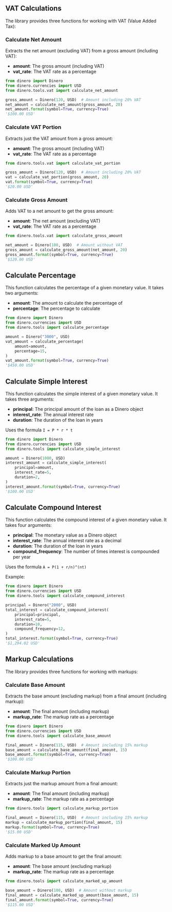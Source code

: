 ## VAT Calculations

The library provides three functions for working with VAT (Value Added Tax):

### Calculate Net Amount

Extracts the net amount (excluding VAT) from a gross amount (including VAT):

- **amount**: The gross amount (including VAT)
- **vat_rate**: The VAT rate as a percentage

```python
from dinero import Dinero
from dinero.currencies import USD
from dinero.tools.vat import calculate_net_amount

gross_amount = Dinero(120, USD)  # Amount including 20% VAT
net_amount = calculate_net_amount(gross_amount, 20)
net_amount.format(symbol=True, currency=True)
'$100.00 USD'
```

### Calculate VAT Portion

Extracts just the VAT amount from a gross amount:

- **amount**: The gross amount (including VAT)
- **vat_rate**: The VAT rate as a percentage

```python
from dinero.tools.vat import calculate_vat_portion

gross_amount = Dinero(120, USD)  # Amount including 20% VAT
vat = calculate_vat_portion(gross_amount, 20)
vat.format(symbol=True, currency=True)
'$20.00 USD'
```

### Calculate Gross Amount

Adds VAT to a net amount to get the gross amount:

- **amount**: The net amount (excluding VAT)
- **vat_rate**: The VAT rate as a percentage

```python
from dinero.tools.vat import calculate_gross_amount

net_amount = Dinero(100, USD)  # Amount without VAT
gross_amount = calculate_gross_amount(net_amount, 20)
gross_amount.format(symbol=True, currency=True)
'$120.00 USD'
```

## Calculate Percentage

This function calculates the percentage of a given monetary value. It takes two arguments:

- **amount**: The amount to calculate the percentage of
- **percentage**: The percentage to calculate

```python
from dinero import Dinero
from dinero.currencies import USD
from dinero.tools import calculate_percentage

amount = Dinero("3000", USD)
vat_amount = calculate_percentage(
    amount=amount,
    percentage=15,
)
vat_amount.format(symbol=True, currency=True)
'$450.00 USD'
```

## Calculate Simple Interest

This function calculates the simple interest of a given monetary value. It takes three arguments: 

- **principal**: The principal amount of the loan as a Dinero object
- **interest_rate**: The annual interest rate
- **duration**: The duration of the loan in years

Uses the formula `I = P * r * t`

```python
from dinero import Dinero
from dinero.currencies import USD
from dinero.tools import calculate_simple_interest

amount = Dinero(1000, USD)
interest_amount = calculate_simple_interest(
    principal=amount,
    interest_rate=5,
    duration=2,
)
interest_amount.format(symbol=True, currency=True)
'$100.00 USD'
```

## Calculate Compound Interest

This function calculates the compound interest of a given monetary value. It takes four arguments:

 - **principal**: The monetary value as a Dinero object
 - **interest_rate**: The annual interest rate as a decimal
 - **duration**: The duration of the loan in years
 - **compound_frequency**: The number of times interest is compounded per year

Uses the formula `A = P(1 + r/n)^(nt)`

Example:


```python
from dinero import Dinero
from dinero.currencies import USD
from dinero.tools import calculate_compound_interest

principal = Dinero("2000", USD)
total_interest = calculate_compound_interest(
    principal=principal,
    interest_rate=5,
    duration=10,
    compound_frequency=12,
)
total_interest.format(symbol=True, currency=True)
'$1,294.02 USD'
```

## Markup Calculations

The library provides three functions for working with markups:

### Calculate Base Amount

Extracts the base amount (excluding markup) from a final amount (including markup):

- **amount**: The final amount (including markup)
- **markup_rate**: The markup rate as a percentage

```python
from dinero import Dinero
from dinero.currencies import USD
from dinero.tools import calculate_base_amount

final_amount = Dinero(115, USD)  # Amount including 15% markup
base_amount = calculate_base_amount(final_amount, 15)
base_amount.format(symbol=True, currency=True)
'$100.00 USD'
```

### Calculate Markup Portion

Extracts just the markup amount from a final amount:

- **amount**: The final amount (including markup)
- **markup_rate**: The markup rate as a percentage

```python
from dinero.tools import calculate_markup_portion

final_amount = Dinero(115, USD)  # Amount including 15% markup
markup = calculate_markup_portion(final_amount, 15)
markup.format(symbol=True, currency=True)
'$15.00 USD'
```

### Calculate Marked Up Amount

Adds markup to a base amount to get the final amount:

- **amount**: The base amount (excluding markup)
- **markup_rate**: The markup rate as a percentage

```python
from dinero.tools import calculate_marked_up_amount

base_amount = Dinero(100, USD)  # Amount without markup
final_amount = calculate_marked_up_amount(base_amount, 15)
final_amount.format(symbol=True, currency=True)
'$115.00 USD'
```